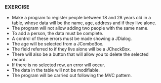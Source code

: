 ### EXERCISE

- Make a program to register people between 18 and 28 years old in a table, whose data will be the name, age, address and if they live alone.
- The program will not allow adding two people with the same name.
- To add a person, the data must be complete.
- A control of these errors must be made showing a JDialog.
- The age will be selected from a JComboBox.
- The field referred to if they live alone will be a JCheckBox.
- There will also be a button that will allow you to delete the selected record.
- If there is no selected row, an error will occur.
- The data in the table will not be modifiable.
- The program will be carried out following the MVC pattern.
